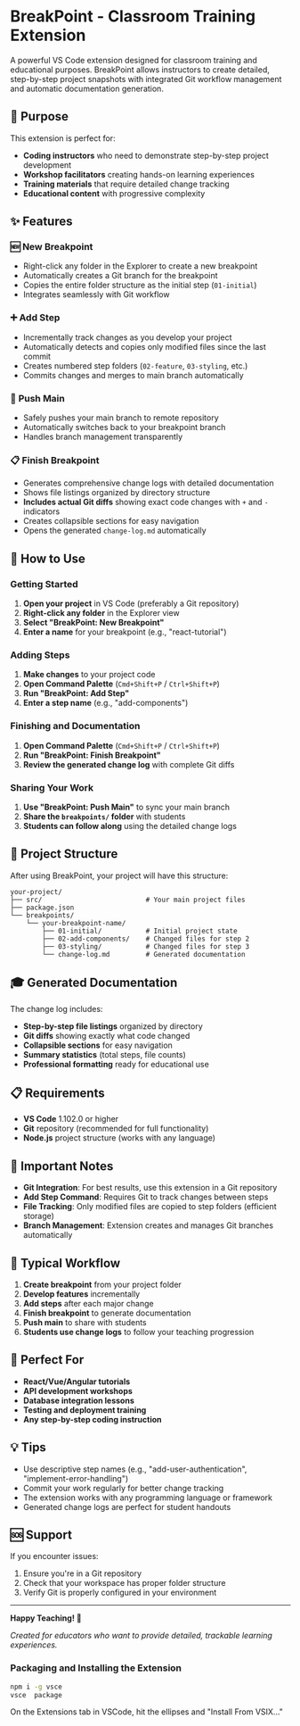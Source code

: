 # BreakPoint - Classroom Training Extension

A powerful VS Code extension designed for classroom training and educational purposes. BreakPoint allows instructors to create detailed, step-by-step project snapshots with integrated Git workflow management and automatic documentation generation.

## 🎯 Purpose

This extension is perfect for:
- **Coding instructors** who need to demonstrate step-by-step project development
- **Workshop facilitators** creating hands-on learning experiences
- **Training materials** that require detailed change tracking
- **Educational content** with progressive complexity

## ✨ Features

### 🆕 **New Breakpoint**
- Right-click any folder in the Explorer to create a new breakpoint
- Automatically creates a Git branch for the breakpoint
- Copies the entire folder structure as the initial step (`01-initial`)
- Integrates seamlessly with Git workflow

### ➕ **Add Step**
- Incrementally track changes as you develop your project
- Automatically detects and copies only modified files since the last commit
- Creates numbered step folders (`02-feature`, `03-styling`, etc.)
- Commits changes and merges to main branch automatically

### 🚀 **Push Main**
- Safely pushes your main branch to remote repository
- Automatically switches back to your breakpoint branch
- Handles branch management transparently

### 📋 **Finish Breakpoint**
- Generates comprehensive change logs with detailed documentation
- Shows file listings organized by directory structure
- **Includes actual Git diffs** showing exact code changes with `+` and `-` indicators
- Creates collapsible sections for easy navigation
- Opens the generated `change-log.md` automatically

## 🔧 How to Use

### Getting Started

1. **Open your project** in VS Code (preferably a Git repository)
2. **Right-click any folder** in the Explorer view
3. **Select "BreakPoint: New Breakpoint"**
4. **Enter a name** for your breakpoint (e.g., "react-tutorial")

### Adding Steps

1. **Make changes** to your project code
2. **Open Command Palette** (`Cmd+Shift+P` / `Ctrl+Shift+P`)
3. **Run "BreakPoint: Add Step"**
4. **Enter a step name** (e.g., "add-components")

### Finishing and Documentation

1. **Open Command Palette** (`Cmd+Shift+P` / `Ctrl+Shift+P`)
2. **Run "BreakPoint: Finish Breakpoint"**
3. **Review the generated change log** with complete Git diffs

### Sharing Your Work

1. **Use "BreakPoint: Push Main"** to sync your main branch
2. **Share the `breakpoints/` folder** with students
3. **Students can follow along** using the detailed change logs

## 📁 Project Structure

After using BreakPoint, your project will have this structure:

```
your-project/
├── src/                          # Your main project files
├── package.json
└── breakpoints/
    └── your-breakpoint-name/
        ├── 01-initial/           # Initial project state
        ├── 02-add-components/    # Changed files for step 2
        ├── 03-styling/           # Changed files for step 3
        └── change-log.md         # Generated documentation
```

## 🎓 Generated Documentation

The change log includes:
- **Step-by-step file listings** organized by directory
- **Git diffs** showing exactly what code changed
- **Collapsible sections** for easy navigation
- **Summary statistics** (total steps, file counts)
- **Professional formatting** ready for educational use

## 📋 Requirements

- **VS Code** 1.102.0 or higher
- **Git** repository (recommended for full functionality)
- **Node.js** project structure (works with any language)

## 🚨 Important Notes

- **Git Integration**: For best results, use this extension in a Git repository
- **Add Step Command**: Requires Git to track changes between steps
- **File Tracking**: Only modified files are copied to step folders (efficient storage)
- **Branch Management**: Extension creates and manages Git branches automatically

## 🔄 Typical Workflow

1. **Create breakpoint** from your project folder
2. **Develop features** incrementally
3. **Add steps** after each major change
4. **Finish breakpoint** to generate documentation
5. **Push main** to share with students
6. **Students use change logs** to follow your teaching progression

## 🎯 Perfect For

- **React/Vue/Angular tutorials**
- **API development workshops**
- **Database integration lessons**
- **Testing and deployment training**
- **Any step-by-step coding instruction**

## 💡 Tips

- Use descriptive step names (e.g., "add-user-authentication", "implement-error-handling")
- Commit your work regularly for better change tracking
- The extension works with any programming language or framework
- Generated change logs are perfect for student handouts

## 🆘 Support

If you encounter issues:
1. Ensure you're in a Git repository
2. Check that your workspace has proper folder structure
3. Verify Git is properly configured in your environment

---

**Happy Teaching! 🚀**

*Created for educators who want to provide detailed, trackable learning experiences.*


### Packaging and Installing the Extension

```sh
npm i -g vsce 
vsce  package
```  

On the Extensions tab in VSCode, hit the ellipses and "Install From VSIX..."

